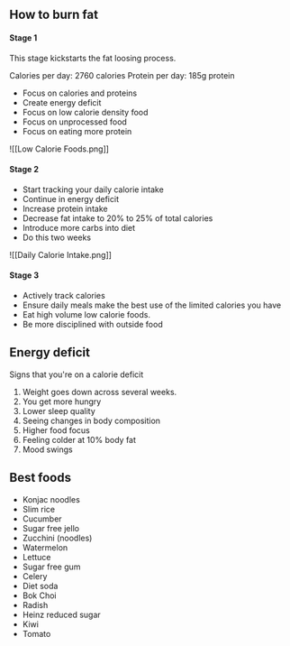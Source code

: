 ## How to burn fat

#### Stage 1

This stage kickstarts the fat loosing process.

Calories per day: 2760 calories
Protein per day: 185g protein

- Focus on calories and proteins
- Create energy deficit
- Focus on low calorie density food
- Focus on unprocessed food
- Focus on eating more protein

![[Low Calorie Foods.png]]
#### Stage 2

- Start tracking your daily calorie intake
- Continue in energy deficit
- Increase protein intake
- Decrease fat intake to 20% to 25% of total calories
- Introduce more carbs into diet
- Do this two weeks

![[Daily Calorie Intake.png]]
#### Stage 3
- Actively track calories
- Ensure daily meals make the best use of the limited calories you have
- Eat high volume low calorie foods.
- Be more disciplined with outside food

## Energy deficit

Signs that you're on a calorie deficit

1. Weight goes down across several weeks.
2. You get more hungry
3. Lower sleep quality
4. Seeing changes in body composition
5. Higher food focus
6. Feeling colder at 10% body fat
7. Mood swings

## Best foods

- Konjac noodles
- Slim rice
- Cucumber
- Sugar free jello
- Zucchini (noodles)
- Watermelon
- Lettuce
- Sugar free gum
- Celery
- Diet soda
- Bok Choi
- Radish
- Heinz reduced sugar
- Kiwi
- Tomato